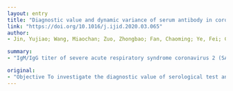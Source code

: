 ```yaml
---
layout: entry
title: "Diagnostic value and dynamic variance of serum antibody in coronavirus disease 2019"
link: "https://doi.org/10.1016/j.ijid.2020.03.065"
author:
- Jin, Yujiao; Wang, Miaochan; Zuo, Zhongbao; Fan, Chaoming; Ye, Fei; Cai, Zhaobin; Wang, Ying; Cui, Huaizhong; Pan, Kenu; Xu, Aifang

summary:
- "IgM/IgG titer of severe acute respiratory syndrome coronavirus 2 (SARS-CoV-2) was measured by chemiluminescence immunoassay analysis. Results were 48.1% and 88.9%, and the specificity were 100% and 90.9% respectively. IgG positive rate almost increased first then decreased over time. Overall sensitivity of serum antibodies to diagnose COVID-19 is higher than that of Igm in COVId-19."

original:
- "Objective To investigate the diagnostic value of serological test and dynamitic variance of serum antibody in coronavirus disease 2019 (COVID-19). Methods We retrospectively included 43 patients with a laboratory-confirmed infection and 33 patients with suspected infection who were finally excluded. The IgM/IgG titer of severe acute respiratory syndrome coronavirus 2 (SARS-CoV-2) was measured by chemiluminescence immunoassay analysis. Results Compared to molecular detection, the sensitivity of serum IgM and IgG antibodies to diagnose COVID-19 were 48.1% and 88.9%, and the specificity were 100% and 90.9%, respectively. In COVID-19 group, IgM positive rate almost increased first then decreased over time, however, IgG positive rate increased till 100% and was higher than IgM all the time. IgM positive rate and titer were not significantly different before and after viral negative. IgG positive rate was up to 90% and not significantly different before and after viral negative. However, the median titer of IgG after viral negative was twice than that before with significant difference. Conclusion Viral serological test is an effective diagnostic means for SARS-CoV-2 infection. The positive rate and titer variance of IgG are higher than that of IgM in COVID-19."
---
```


